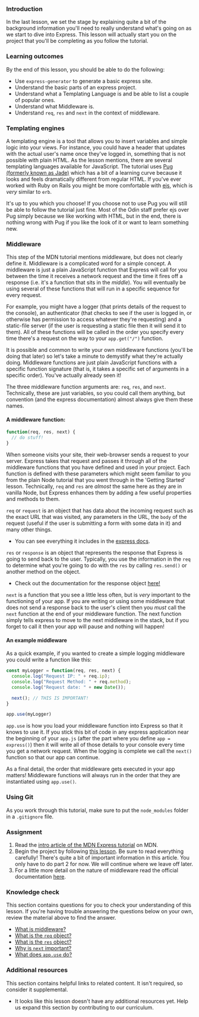 ### Introduction

In the last lesson, we set the stage by explaining quite a bit of the background information you'll need to really understand what's going on as we start to dive into Express. This lesson will actually start you on the project that you'll be completing as you follow the tutorial.

### Learning outcomes

By the end of this lesson, you should be able to do the following:

- Use `express-generator` to generate a basic express site.
- Understand the basic parts of an express project.
- Understand what a Templating Language is and be able to list a couple of popular ones.
- Understand what Middleware is.
- Understand `req`, `res` and `next` in the context of middleware.

### Templating engines

A templating engine is a tool that allows you to insert variables and simple logic into your views. For instance, you could have a header that updates with the actual user's name once they've logged in, something that is not possible with plain HTML. As the lesson mentions, there are several templating languages available for JavaScript.  The tutorial uses [Pug (formerly known as Jade)](https://pugjs.org) which has a bit of a learning curve because it looks and feels dramatically different from regular HTML. If you've ever worked with Ruby on Rails you might be more comfortable with [ejs](https://ejs.co), which is _very_ similar to `erb`.

It's up to you which you choose! If you choose not to use Pug you will still be able to follow the tutorial just fine. Most of the Odin staff prefer ejs over Pug simply because we like working with HTML, but in the end, there is nothing wrong with Pug if you like the look of it or want to learn something new.

### Middleware

This step of the MDN tutorial mentions middleware, but does not clearly define it. Middleware is a complicated word for a simple concept. <span id='middleware'>A middleware is just a plain JavaScript function that Express will call for you between the time it receives a network request and the time it fires off a response (i.e. it's a function that sits in the _middle_)</span>. You will eventually be using several of these functions that will run in a specific sequence for every request.

For example, you might have a logger (that prints details of the request to the console), an authenticator (that checks to see if the user is logged in, or otherwise has permission to access whatever they're requesting) and a static-file server (if the user is requesting a static file then it will send it to them). All of these functions will be called in the order you specify every time there's a request on the way to your `app.get("/")` function.

It is possible and common to write your own middleware functions (you'll be doing that later) so let's take a minute to demystify what they're actually doing. Middleware functions are just plain JavaScript functions with a specific function signature (that is, it takes a specific set of arguments in a specific order). You've actually already seen it!

The three middleware function arguments are: `req`, `res`, and `next`. Technically, these are just variables, so you could call them anything, but convention (and the express documentation) almost always give them these names.

#### A middleware function:

~~~javascript
function(req, res, next) {
  // do stuff!
}
~~~

When someone visits your site, their web-browser sends a request to your server. Express takes that request and passes it through all of the middleware functions that you have defined and used in your project.  Each function is defined with these parameters which might seem familiar to you from the plain Node tutorial that you went through in the 'Getting Started' lesson.  Technically, `req` and `res` are _almost_ the same here as they are in vanilla Node, but Express enhances them by adding a few useful properties and methods to them.

 <span id='req'>`req`</span> or `request` is an object that has data about the incoming request such as the exact URL that was visited, any parameters in the URL, the `body` of the request (useful if the user is submitting a form with some data in it) and many other things.

- You can see everything it includes in the [express docs](https://expressjs.com/en/4x/api.html#req).

 <span id='res'>`res`</span> or `response` is an object that represents the response that Express is going to send back to the user. Typically, you use the information in the `req` to determine what you're going to do with the `res` by calling `res.send()` or another method on the object.

- Check out the documentation for the response object [here!](https://expressjs.com/en/4x/api.html#res)

<span id='next'>`next`</span> is a function that you see a little less often, but is _very_ important to the functioning of your app. If you are writing or using some middleware that does not send a response back to the user's client then you _must_ call the `next` function at the end of your middleware function.  The next function simply tells express to move to the next middleware in the stack, but if you forget to call it then your app will pause and nothing will happen!

#### An example middleware

As a quick example, if you wanted to create a simple logging middleware you could write a function like this:

~~~javascript
const myLogger = function(req, res, next) {
  console.log("Request IP: " + req.ip);
  console.log("Request Method: " + req.method);
  console.log("Request date: " + new Date());

  next(); // THIS IS IMPORTANT!
}

app.use(myLogger)
~~~

<span id='app-use'>`app.use` is how you load your middleware function into Express so that it knows to use it</span>. If you stick this bit of code in any express application near the beginning of your `app.js` (after the part where you define `app = express()`) then it will write all of those details to your console every time you get a network request. When the logging is complete we call the `next()` function so that our app can continue.

As a final detail, the order that middleware gets executed in your app matters!  Middleware functions will always run in the order that they are instantiated using `app.use()`.

### Using Git

As you work through this tutorial, make sure to put the `node_modules` folder in a `.gitignore` file.

### Assignment

<div class="lesson-content__panel" markdown="1">

1. Read the [intro article of the MDN Express tutorial](https://developer.mozilla.org/en-US/docs/Learn/Server-side/Express_Nodejs/Tutorial_local_library_website) on MDN.
2. Begin the project by following [this lesson](https://developer.mozilla.org/en-US/docs/Learn/Server-side/Express_Nodejs/skeleton_website).  Be sure to read everything carefully! There's quite a bit of important information in this article. You only have to do part 2 for now. We will continue where we leave off later.
3. For a little more detail on the nature of middleware read the official documentation [here](http://expressjs.com/en/guide/using-middleware.html).

</div>

### Knowledge check

This section contains questions for you to check your understanding of this lesson. If you're having trouble answering the questions below on your own, review the material above to find the answer.

- [What is middleware?](#middleware)
- [What is the `req` object?](#req)
- [What is the `res` object?](#res)
- [Why is `next` important?](#next)
- [What does `app.use` do?](#app-use)

### Additional resources

This section contains helpful links to related content. It isn't required, so consider it supplemental.

- It looks like this lesson doesn't have any additional resources yet. Help us expand this section by contributing to our curriculum.
